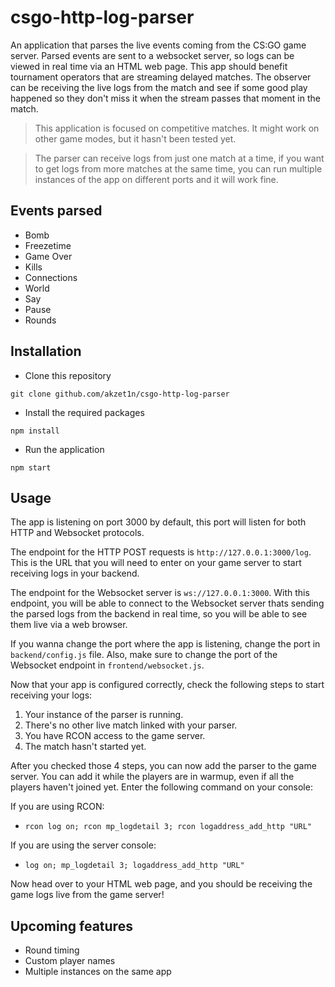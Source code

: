 # csgo-http-log-parser
An application that parses the live events coming from the CS:GO game server. Parsed events are sent to a websocket server, so logs can be viewed in real time via an HTML web page. This app should benefit tournament operators that are streaming delayed matches. The observer can be receiving the live logs from the match and see if some good play happened so they don't miss it when the stream passes that moment in the match.

> This application is focused on competitive matches. It might work on other game modes, but it hasn't been tested yet.

> The parser can receive logs from just one match at a time, if you want to get logs from more matches at the same time, you can run multiple instances of the app on different ports and it will work fine.

## Events parsed
- Bomb
- Freezetime
- Game Over
- Kills
- Connections
- World 
- Say
- Pause
- Rounds

## Installation
- Clone this repository
```
git clone github.com/akzet1n/csgo-http-log-parser
```
- Install the required packages
```
npm install
```
- Run the application
```
npm start
```

## Usage
The app is listening on port 3000 by default, this port will listen for both HTTP and Websocket protocols.

The endpoint for the HTTP POST requests is ``http://127.0.0.1:3000/log``. This is the URL that you will need to enter on your game server to start receiving logs in your backend.

The endpoint for the Websocket server is `ws://127.0.0.1:3000`. With this endpoint, you will be able to connect to the Websocket server thats sending the parsed logs from the backend in real time, so you will be able to see them live via a web browser.

If you wanna change the port where the app is listening, change the port in ``backend/config.js`` file. Also, make sure to change the port of the Websocket endpoint in ``frontend/websocket.js``.

Now that your app is configured correctly, check the following steps to start receiving your logs:

1. Your instance of the parser is running.
2. There's no other live match linked with your parser.
3. You have RCON access to the game server.
4. The match hasn't started yet.

After you checked those 4 steps, you can now add the parser to the game server. You can add it while the players are in warmup, even if all the players haven't joined yet. Enter the following command on your console:

If you are using RCON:
- ```rcon log on; rcon mp_logdetail 3; rcon logaddress_add_http "URL"```

If you are using the server console:
- ```log on; mp_logdetail 3; logaddress_add_http "URL"```

Now head over to your HTML web page, and you should be receiving the game logs live from the game server!

## Upcoming features

- Round timing
- Custom player names
- Multiple instances on the same app